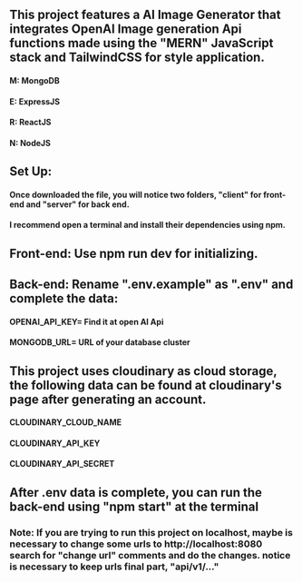 ## This project features a AI Image Generator that integrates OpenAI Image generation Api functions made using the "MERN" JavaScript stack and TailwindCSS for style application.

#### M: MongoDB
#### E: ExpressJS
#### R: ReactJS
#### N: NodeJS

## Set Up:

#### Once downloaded the file, you will notice two folders, "client" for front-end and "server" for back end.
#### I recommend open a terminal and install their dependencies using npm.

## Front-end: Use npm run dev for initializing.

## Back-end: Rename ".env.example" as ".env" and complete the data:

#### OPENAI_API_KEY= Find it at open AI Api
#### MONGODB_URL= URL of your database cluster

## This project uses cloudinary as cloud storage, the following data can be found at cloudinary's page after generating an account.

#### CLOUDINARY_CLOUD_NAME 
#### CLOUDINARY_API_KEY
#### CLOUDINARY_API_SECRET

## After .env data is complete, you can run the back-end using "npm start" at the terminal

### Note: If you are trying to run this project on localhost, maybe is necessary to change some urls to http://localhost:8080 search for "change url" comments and do the changes. notice is necessary to keep urls final part, "api/v1/..."
